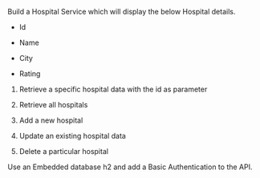Build a Hospital Service which will display the below Hospital details.

 

- Id

- Name

- City

- Rating

 

1) Retrieve a specific hospital data with the id as parameter

2) Retrieve all hospitals

3) Add a new hospital

4) Update an existing hospital data

5) Delete a particular hospital

 

Use an Embedded database h2 and add a Basic Authentication to the API. 